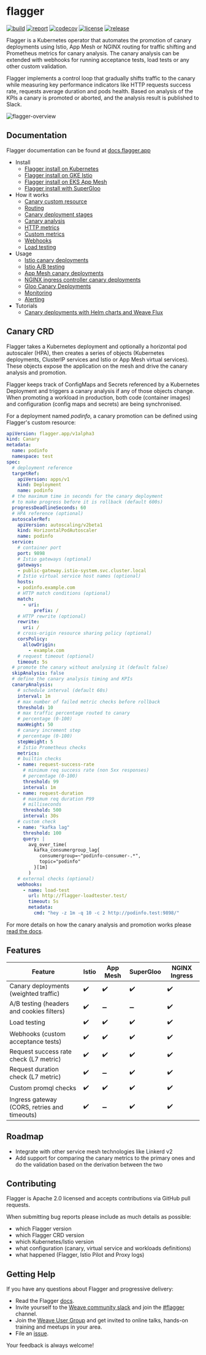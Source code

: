 # flagger

[![build](https://travis-ci.org/weaveworks/flagger.svg?branch=master)](https://travis-ci.org/weaveworks/flagger)
[![report](https://goreportcard.com/badge/github.com/weaveworks/flagger)](https://goreportcard.com/report/github.com/weaveworks/flagger)
[![codecov](https://codecov.io/gh/weaveworks/flagger/branch/master/graph/badge.svg)](https://codecov.io/gh/weaveworks/flagger)
[![license](https://img.shields.io/github/license/weaveworks/flagger.svg)](https://github.com/weaveworks/flagger/blob/master/LICENSE)
[![release](https://img.shields.io/github/release/weaveworks/flagger/all.svg)](https://github.com/weaveworks/flagger/releases)

Flagger is a Kubernetes operator that automates the promotion of canary deployments
using Istio, App Mesh or NGINX routing for traffic shifting and Prometheus metrics for canary analysis.
The canary analysis can be extended with webhooks for running acceptance tests,
load tests or any other custom validation.

Flagger implements a control loop that gradually shifts traffic to the canary while measuring key performance
indicators like HTTP requests success rate, requests average duration and pods health.
Based on analysis of the KPIs a canary is promoted or aborted, and the analysis result is published to Slack.

![flagger-overview](https://raw.githubusercontent.com/weaveworks/flagger/master/docs/diagrams/flagger-canary-overview.png)

## Documentation

Flagger documentation can be found at [docs.flagger.app](https://docs.flagger.app)

* Install
  * [Flagger install on Kubernetes](https://docs.flagger.app/install/flagger-install-on-kubernetes)
  * [Flagger install on GKE Istio](https://docs.flagger.app/install/flagger-install-on-google-cloud)
  * [Flagger install on EKS App Mesh](https://docs.flagger.app/install/flagger-install-on-eks-appmesh)
  * [Flagger install with SuperGloo](https://docs.flagger.app/install/flagger-install-with-supergloo)
* How it works
  * [Canary custom resource](https://docs.flagger.app/how-it-works#canary-custom-resource)
  * [Routing](https://docs.flagger.app/how-it-works#istio-routing)
  * [Canary deployment stages](https://docs.flagger.app/how-it-works#canary-deployment)
  * [Canary analysis](https://docs.flagger.app/how-it-works#canary-analysis)
  * [HTTP metrics](https://docs.flagger.app/how-it-works#http-metrics)
  * [Custom metrics](https://docs.flagger.app/how-it-works#custom-metrics)
  * [Webhooks](https://docs.flagger.app/how-it-works#webhooks)
  * [Load testing](https://docs.flagger.app/how-it-works#load-testing)
* Usage
  * [Istio canary deployments](https://docs.flagger.app/usage/progressive-delivery)
  * [Istio A/B testing](https://docs.flagger.app/usage/ab-testing)
  * [App Mesh canary deployments](https://docs.flagger.app/usage/appmesh-progressive-delivery)
  * [NGINX ingress controller canary deployments](https://docs.flagger.app/usage/nginx-progressive-delivery)
  * [Gloo Canary Deployments](https://docs.flagger.app/usage/gloo-progressive-delivery)
  * [Monitoring](https://docs.flagger.app/usage/monitoring)
  * [Alerting](https://docs.flagger.app/usage/alerting)
* Tutorials
  * [Canary deployments with Helm charts and Weave Flux](https://docs.flagger.app/tutorials/canary-helm-gitops)

## Canary CRD

Flagger takes a Kubernetes deployment and optionally a horizontal pod autoscaler (HPA),
then creates a series of objects (Kubernetes deployments, ClusterIP services and Istio or App Mesh virtual services).
These objects expose the application on the mesh and drive the canary analysis and promotion.

Flagger keeps track of ConfigMaps and Secrets referenced by a Kubernetes Deployment and triggers a canary analysis if any of those objects change.
When promoting a workload in production, both code (container images) and configuration (config maps and secrets) are being synchronised.

For a deployment named _podinfo_, a canary promotion can be defined using Flagger's custom resource:

```yaml
apiVersion: flagger.app/v1alpha3
kind: Canary
metadata:
  name: podinfo
  namespace: test
spec:
  # deployment reference
  targetRef:
    apiVersion: apps/v1
    kind: Deployment
    name: podinfo
  # the maximum time in seconds for the canary deployment
  # to make progress before it is rollback (default 600s)
  progressDeadlineSeconds: 60
  # HPA reference (optional)
  autoscalerRef:
    apiVersion: autoscaling/v2beta1
    kind: HorizontalPodAutoscaler
    name: podinfo
  service:
    # container port
    port: 9898
    # Istio gateways (optional)
    gateways:
    - public-gateway.istio-system.svc.cluster.local
    # Istio virtual service host names (optional)
    hosts:
    - podinfo.example.com
    # HTTP match conditions (optional)
    match:
      - uri:
          prefix: /
    # HTTP rewrite (optional)
    rewrite:
      uri: /
    # cross-origin resource sharing policy (optional)
    corsPolicy:
      allowOrigin:
        - example.com
    # request timeout (optional)
    timeout: 5s
  # promote the canary without analysing it (default false)
  skipAnalysis: false
  # define the canary analysis timing and KPIs
  canaryAnalysis:
    # schedule interval (default 60s)
    interval: 1m
    # max number of failed metric checks before rollback
    threshold: 10
    # max traffic percentage routed to canary
    # percentage (0-100)
    maxWeight: 50
    # canary increment step
    # percentage (0-100)
    stepWeight: 5
    # Istio Prometheus checks
    metrics:
    # builtin checks
    - name: request-success-rate
      # minimum req success rate (non 5xx responses)
      # percentage (0-100)
      threshold: 99
      interval: 1m
    - name: request-duration
      # maximum req duration P99
      # milliseconds
      threshold: 500
      interval: 30s
    # custom check
    - name: "kafka lag"
      threshold: 100
      query: |
        avg_over_time(
          kafka_consumergroup_lag{
            consumergroup=~"podinfo-consumer-.*",
            topic="podinfo"
          }[1m]
        )
    # external checks (optional)
    webhooks:
      - name: load-test
        url: http://flagger-loadtester.test/
        timeout: 5s
        metadata:
          cmd: "hey -z 1m -q 10 -c 2 http://podinfo.test:9898/"
```

For more details on how the canary analysis and promotion works please [read the docs](https://docs.flagger.app/how-it-works).

## Features

| Feature                                      | Istio              | App Mesh           | SuperGloo          | NGINX Ingress      |
| -------------------------------------------- | ------------------ | ------------------ |------------------  |------------------  |
| Canary deployments (weighted traffic)        | :heavy_check_mark: | :heavy_check_mark: | :heavy_check_mark: | :heavy_check_mark: |
| A/B testing (headers and cookies filters)    | :heavy_check_mark: | :heavy_minus_sign: | :heavy_minus_sign: | :heavy_check_mark: |
| Load testing                                 | :heavy_check_mark: | :heavy_check_mark: | :heavy_check_mark: | :heavy_check_mark: |
| Webhooks (custom acceptance tests)           | :heavy_check_mark: | :heavy_check_mark: | :heavy_check_mark: | :heavy_check_mark: |
| Request success rate check (L7 metric)       | :heavy_check_mark: | :heavy_check_mark: | :heavy_check_mark: | :heavy_check_mark: |
| Request duration check (L7 metric)           | :heavy_check_mark: | :heavy_minus_sign: | :heavy_check_mark: | :heavy_check_mark: |
| Custom promql checks                         | :heavy_check_mark: | :heavy_check_mark: | :heavy_check_mark: | :heavy_check_mark: |
| Ingress gateway (CORS, retries and timeouts) | :heavy_check_mark: | :heavy_minus_sign: | :heavy_check_mark: | :heavy_check_mark: |

## Roadmap

* Integrate with other service mesh technologies like Linkerd v2
* Add support for comparing the canary metrics to the primary ones and do the validation based on the derivation between the two

## Contributing

Flagger is Apache 2.0 licensed and accepts contributions via GitHub pull requests.

When submitting bug reports please include as much details as possible:

* which Flagger version
* which Flagger CRD version
* which Kubernetes/Istio version
* what configuration (canary, virtual service and workloads definitions)
* what happened (Flagger, Istio Pilot and Proxy logs)

## Getting Help

If you have any questions about Flagger and progressive delivery:

* Read the Flagger [docs](https://docs.flagger.app).
* Invite yourself to the [Weave community slack](https://slack.weave.works/)
  and join the [#flagger](https://weave-community.slack.com/messages/flagger/) channel.
* Join the [Weave User Group](https://www.meetup.com/pro/Weave/) and get invited to online talks,
  hands-on training and meetups in your area.
* File an [issue](https://github.com/weaveworks/flagger/issues/new).

Your feedback is always welcome!

